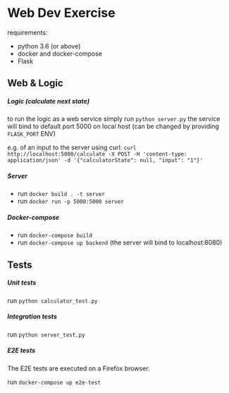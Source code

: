 # Web Dev Exercise #

requirements:
- python 3.6 (or above)
- docker and docker-compose
- Flask

## Web & Logic ##

##### Logic (calculate next state) #####

to run the logic as a web service simply run `python server.py`
the service will bind to default port 5000 on local host (can be changed by providing `FLASK_PORT` ENV)

e.g. of an input to the server using curl:
`curl http://localhost:5000/calculate -X POST -H 'content-type: application/json' -d '{"calculatorState": null, "input": "1"}'`

##### Server #####
- run `docker build . -t server`
- run `docker run -p 5000:5000 server`

##### Docker-compose #####
- run `docker-compose build`
- run `docker-compose up backend` (the server will bind to localhost:8080)

## Tests ##

##### Unit tests #####
run `python calculator_test.py`

##### Integration tests #####
run `python server_test.py`

##### E2E tests #####
The E2E tests are executed on a Firefox browser.

run `docker-compose up e2e-test`




